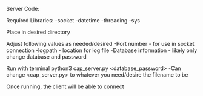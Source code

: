 Server Code:

Required Libraries:
-socket 
-datetime
-threading
-sys

Place in desired directory

Adjust following values as needed/desired
-Port number - for use in socket connection
-logpath - location for log file
-Database information - likely only change database and password

Run with terminal
python3 cap_server.py <database_password>
-Can change <cap_server.py> to whatever you need/desire the filename to be

Once running, the client will be able to connect
